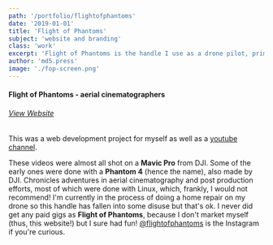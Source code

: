 ```yaml
---
path: '/portfolio/flightofphantoms'
date: '2019-01-01'
title: 'Flight of Phantoms'
subject: 'website and branding'
class: 'work'
excerpt: 'Flight of Phantoms is the handle I use as a drone pilot, primarily in collaboration with @theconsciousclimber shooting rad climbing footage set to hip hop with a Mavic Pro from DJI'
author: 'md5.press'
image: './fop-screen.png'
---
```

#### Flight of Phantoms - aerial cinematographers

###### [View Website](https://desforets.github.io/flightofphtms/)

This was a web development project for myself as well as a [youtube channel](https://www.youtube.com/channel/UC2OwcyFl9TA8lYlR4mHRhoQ).

These videos were almost all shot on a **Mavic Pro** from DJI. Some of the early ones were done with a **Phantom 4** (hence the name), also made by DJI. Chronicles adventures in aerial cinematography and post production efforts, most of which were done with Linux, which, frankly, I would not recommend! I'm currently in the process of doing a home repair on my drone so this handle has fallen into some disuse but that's ok. I never did get any paid gigs as **Flight of Phantoms**, because I don't market myself (thus, this website!) but I sure had fun! [@flightofphantoms](https://instagram.com/flightofphantoms) is the Instagram if you're curious.
